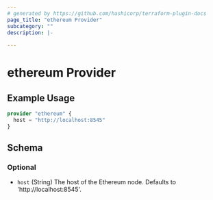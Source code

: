 ```yaml
---
# generated by https://github.com/hashicorp/terraform-plugin-docs
page_title: "ethereum Provider"
subcategory: ""
description: |-
  
---
```


# ethereum Provider



## Example Usage

```terraform
provider "ethereum" {
  host = "http://localhost:8545"
}
```

<!-- schema generated by tfplugindocs -->
## Schema

### Optional

- `host` (String) The host of the Ethereum node. Defaults to 'http://localhost:8545'.

